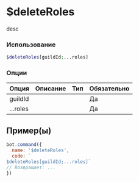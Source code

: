 # $deleteRoles
desc
### Использование
```php
$deleteRoles[guildId;...roles]
```

### Опции

| Опция | Описание | Тип | Обязательно |
|--------|-------------|------|----------|
| guildId |  |  | Да | 
| ...roles |  |  | Да | 
## Пример(ы)

```javascript
bot.command({
  name: '$deleteRoles',
  code: `
$deleteRoles[guildId;...roles]`
// Возвращает: ...
})
```